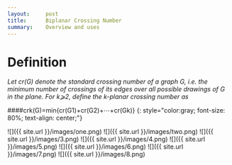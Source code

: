 ```yaml
---
layout:     post
title:      Biplanar Crossing Number
summary:    Overview and uses
---
```


# Definition

_Let cr(G) denote the standard crossing number of a graph G, i.e. the minimum number of crossings of its edges over all possible drawings of G   in the plane. For k⩾2, define the k-planar crossing number as_

####crk(G)=min{cr(G1)+cr(G2)+⋯+cr(Gk)} {: style="color:gray; font-size: 80%; text-align: center;"}

![]({{ site.url }}/images/one.png)
![]({{ site.url }}/images/two.png)
![]({{ site.url }}/images/3.png)
![]({{ site.url }}/images/4.png)
![]({{ site.url }}/images/5.png)
![]({{ site.url }}/images/6.png)
![]({{ site.url }}/images/7.png)
![]({{ site.url }}/images/8.png)

